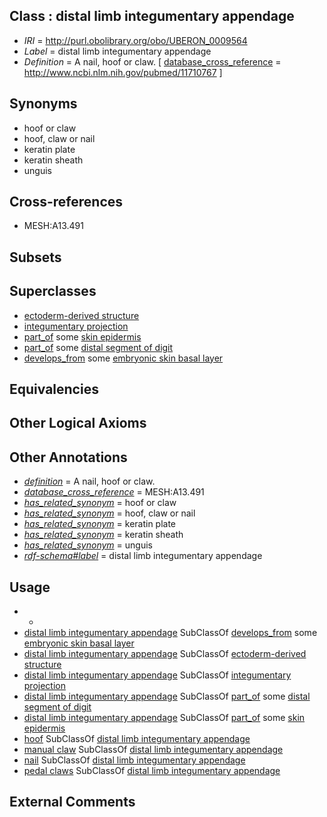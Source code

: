 
## Class : distal limb integumentary appendage

 * *IRI* = http://purl.obolibrary.org/obo/UBERON_0009564
 * *Label* = distal limb integumentary appendage
 * *Definition* = A nail, hoof or claw. [ [database_cross_reference](../../ef/oboInOwl#hasDbXref.md) = http://www.ncbi.nlm.nih.gov/pubmed/11710767 ]

## Synonyms

 * hoof or claw
 * hoof, claw or nail
 * keratin plate
 * keratin sheath
 * unguis

## Cross-references

 * MESH:A13.491

## Subsets


## Superclasses

 * [ectoderm-derived structure](../../UBERON/21/UBERON_0004121.md)
 * [integumentary projection](../../UBERON/03/UBERON_0013703.md)
 * [part_of](../../BFO/50/BFO_0000050.md) some [skin epidermis](../../UBERON/03/UBERON_0001003.md)
 * [part_of](../../BFO/50/BFO_0000050.md) some [distal segment of digit](../../UBERON/51/UBERON_0009551.md)
 * [develops_from](../../RO/02/RO_0002202.md) some [embryonic skin basal layer](../../UBERON/72/UBERON_0011272.md)

## Equivalencies


## Other Logical Axioms


## Other Annotations

 * *[definition](../../IAO/15/IAO_0000115.md)* = A nail, hoof or claw.
 * *[database_cross_reference](../../ef/oboInOwl#hasDbXref.md)* = MESH:A13.491
 * *[has_related_synonym](../../ym/oboInOwl#hasRelatedSynonym.md)* = hoof or claw
 * *[has_related_synonym](../../ym/oboInOwl#hasRelatedSynonym.md)* = hoof, claw or nail
 * *[has_related_synonym](../../ym/oboInOwl#hasRelatedSynonym.md)* = keratin plate
 * *[has_related_synonym](../../ym/oboInOwl#hasRelatedSynonym.md)* = keratin sheath
 * *[has_related_synonym](../../ym/oboInOwl#hasRelatedSynonym.md)* = unguis
 * *[rdf-schema#label](../../el/rdf-schema#label.md)* = distal limb integumentary appendage

## Usage

 * -
 * [distal limb integumentary appendage](../../UBERON/64/UBERON_0009564.md) SubClassOf [develops_from](../../RO/02/RO_0002202.md) some [embryonic skin basal layer](../../UBERON/72/UBERON_0011272.md)
 * [distal limb integumentary appendage](../../UBERON/64/UBERON_0009564.md) SubClassOf [ectoderm-derived structure](../../UBERON/21/UBERON_0004121.md)
 * [distal limb integumentary appendage](../../UBERON/64/UBERON_0009564.md) SubClassOf [integumentary projection](../../UBERON/03/UBERON_0013703.md)
 * [distal limb integumentary appendage](../../UBERON/64/UBERON_0009564.md) SubClassOf [part_of](../../BFO/50/BFO_0000050.md) some [distal segment of digit](../../UBERON/51/UBERON_0009551.md)
 * [distal limb integumentary appendage](../../UBERON/64/UBERON_0009564.md) SubClassOf [part_of](../../BFO/50/BFO_0000050.md) some [skin epidermis](../../UBERON/03/UBERON_0001003.md)
 * [hoof](../../UBERON/63/UBERON_0008963.md) SubClassOf [distal limb integumentary appendage](../../UBERON/64/UBERON_0009564.md)
 * [manual claw](../../UBERON/79/UBERON_4200179.md) SubClassOf [distal limb integumentary appendage](../../UBERON/64/UBERON_0009564.md)
 * [nail](../../UBERON/05/UBERON_0001705.md) SubClassOf [distal limb integumentary appendage](../../UBERON/64/UBERON_0009564.md)
 * [pedal claws](../../UBERON/08/UBERON_4100008.md) SubClassOf [distal limb integumentary appendage](../../UBERON/64/UBERON_0009564.md)

## External Comments

